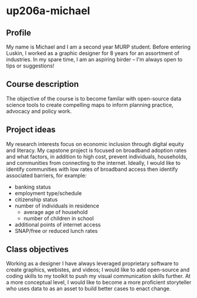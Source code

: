 # up206a-michael
## Profile
My name is Michael and I am a second year MURP student. Before entering Luskin, I worked as a graphic designer for 8 years for an assortment of industries. In my spare time, I am an aspiring birder – I'm always open to tips or suggestions!
## Course description
The objective of the course is to become familar with open-source data science tools to create compelling maps to inform planning practice, advocacy and policy work. 
## Project ideas
My research interests focus on economic inclusion through digital equity and literacy. My capstone project is focused on broadband adoption rates and what factors, in addition to high cost, prevent individuals, households, and communities from connecting to the internet. Ideally, I would like to identify communities with low rates of broadband access then identify associated barriers, for example: 
* banking status
* employment type/schedule
* citizenship status
* number of individuals in residence
    * average age of household
    * number of children in school 
* additional points of internet access
* SNAP/free or reduced lunch rates
## Class objectives
Working as a designer I have always leveraged proprietary software to create graphics, webistes, and videos; I would like to add open-source and coding skills to my  toolkit to push my visual communication skills further. At a more conceptual level, I would like to become a more proficient storyteller who uses data to as an asset to build better cases to enact change. 
